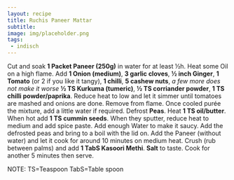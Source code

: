 ```yaml
---
layout: recipe
title: Ruchis Paneer Mattar
subtitle:
image: img/placeholder.png
tags:
 - indisch
---
```


Cut and soak
**1 Packet Paneer (250g)** in water for at least ½h. Heat some
Oil on a high flame. Add 
**1 Onion (medium)**,
**3 garlic cloves**,
**½ inch Ginger**,
**1 Tomato** (or 2 if you like it tangy),
**1 chilli**,
**5 cashew nuts**, *a few more does not make it worse*
**½ TS Kurkuma (tumeric)**,
**½ TS corriander powder**,
**1 TS chilli powder/paprika**. Reduce heat to low and let it simmer until tomatoes are mashed and onions are done. Remove from flame. Once cooled purée the mixture, add a little water if required. Defrost
**Peas**. Heat 
**1 TS oil/butter**. When hot add
**1 TS cummin seeds**. When they sputter, reduce heat to medium and add spice paste. Add enough Water to make it saucy. Add the defrosted peas and bring to a boil with the lid on. Add the Paneer (without water) and let it cook for around 10 minutes on medium heat.  Crush (rub between palms) and add
**1 TabS Kasoori Methi**. 
**Salt** to taste. Cook for another 5 minutes then serve.

NOTE: TS=Teaspoon
TabS=Table spoon
